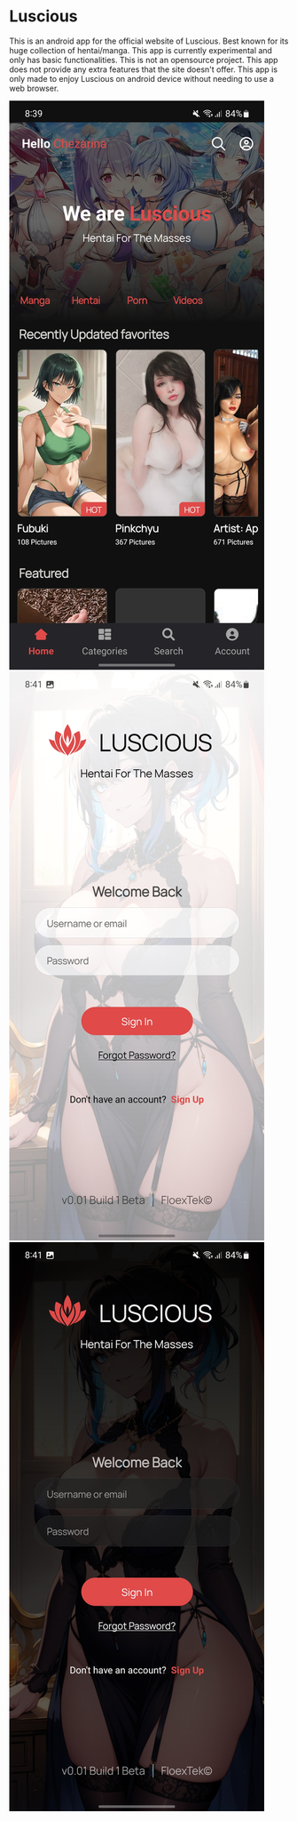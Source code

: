 # Luscious

This is an android app for the official website of Luscious. Best known for its huge collection of hentai/manga.
This app is currently experimental and only has basic functionalities. This is not an opensource project. This app does not provide any extra features that the site doesn't offer. This app is only made to enjoy Luscious on android device without needing to use a web browser.


![alt text](https://github.com/FloexTek/Luscious-Android/blob/main/assets/screenshots/Screenshot_20240729_083953.jpg)
![alt text](https://github.com/FloexTek/Luscious-Android/blob/main/assets/screenshots/Screenshot_20240729_084130.jpg)
![alt text](https://github.com/FloexTek/Luscious-Android/blob/main/assets/screenshots/Screenshot_20240729_084140.jpg)